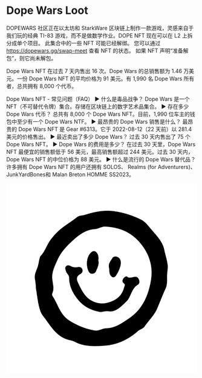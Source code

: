 # Dope Wars Loot

DOPEWARS 社区正在以太坊和 StarkWare 区块链上制作一款游戏，灵感来自于我们玩的经典 TI-83 游戏，而不是做数学作业。DOPE NFT 现在可以在 L2 上拆分成单个项目。 此集合中的一些 NFT 可能已经解绑。 您可以通过 https://dopewars.gg/swap-meet 查看 NFT 的状态。 如果 NFT 声明“准备解包”，则它尚未解包。

Dope Wars NFT 在过去 7 天内售出 16 次。Dope Wars 的总销售额为 1.46 万美元。一份 Dope Wars NFT 的平均价格为 91 美元。有 1,990 名 Dope Wars 所有者，总共拥有 8,000 个代币。

Dope Wars NFT - 常见问题（FAQ）
▶ 什么是毒品战争？
Dope Wars 是一个 NFT（不可替代令牌）集合。存储在区块链上的数字艺术品集合。
▶ 存在多少 Dope Wars 代币？
总共有 8,000 个 Dope Wars NFT。目前，1,990 位车主的钱包中至少有一个 Dope Wars NTF。
▶ 最昂贵的 Dope Wars 销售是什么？
最昂贵的 Dope Wars NFT 是 Gear #6313。它于 2022-08-12（22 天前）以 281.4 美元的价格售出。
▶ 最近卖出了多少 Dope Wars？
过去 30 天内售出了 75 个 Dope Wars NFT。
▶ Dope Wars 的费用是多少？
在过去 30 天里，Dope Wars NFT 最便宜的销售额低于 56 美元，最高销售额超过 244 美元。过去 30 天内，Dope Wars NFT 的中位价格为 88 美元。
▶ 什么是流行的 Dope Wars 替代品？
许多拥有 Dope Wars NFT 的用户还拥有 SOLOS、 Realms (for Adventurers)、 JunkYardBones和 Malan Breton HOMME SS2023。

![NFT](微信截图_20220903125823.png)


